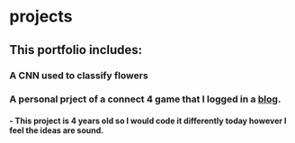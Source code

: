 # projects
## This portfolio includes:

### A CNN used to classify flowers

### A personal prject of a connect 4 game that I logged in a [blog](joshkuprogramming.blogspot.com).
#### - This project is 4 years old so I would code it differently today however I feel the ideas are sound.
